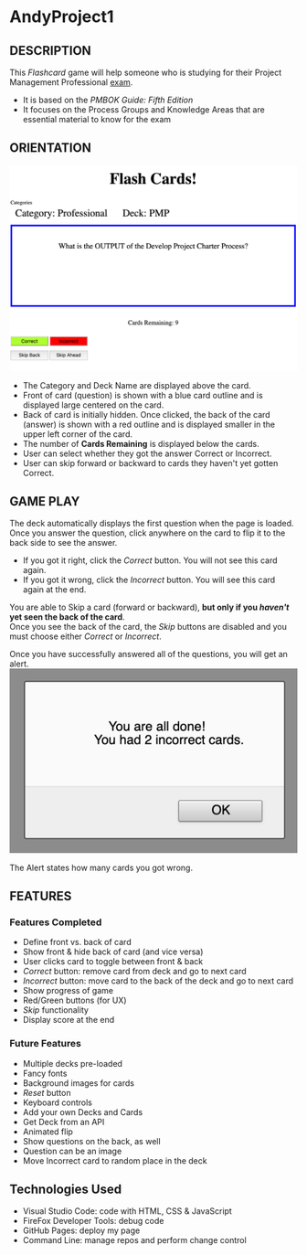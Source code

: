 # AndyProject1

## DESCRIPTION  
This _Flashcard_ game will help someone who is studying for their Project Management Professional [exam].
  * It is based on the _PMBOK Guide: Fifth Edition_
  * It focuses on the Process Groups and Knowledge Areas that are essential material to know for the exam


## ORIENTATION

![Screen shot of the game layout at the start](https://github.com/andybuske/AndyProject1/blob/main/Screen_shot-Initial.png) 

  * The Category and Deck Name are displayed above the card.
  * Front of card (question) is shown with a blue card outline and is displayed large centered on the card.
  * Back of card is initially hidden.  Once clicked, the back of the card (answer) is shown with a red outline and is displayed smaller in the upper left corner of the card.
  * The number of **Cards Remaining** is displayed below the cards.
  * User can select whether they got the answer Correct or Incorrect.
  * User can skip forward or backward to cards they haven't yet gotten Correct.


## GAME PLAY
The deck automatically displays the first question when the page is loaded.   
Once you answer the question, click anywhere on the card to flip it to the back side to see the answer.
  * If you got it right, click the _Correct_ button.  You will not see this card again.
  * If you got it wrong, click the _Incorrect_ button.  You will see this card again at the end.

You are able to Skip a card (forward or backward), **but only if you _haven't_ yet seen the back of the card**.  
  Once you see the back of the card, the _Skip_ buttons are disabled and you must choose either _Correct_ or _Incorrect_.

Once you have successfully answered all of the questions, you will get an alert.
![Alert that displays at the end of the game](https://github.com/andybuske/AndyProject1/blob/main/Screen_shot-DoneAlert.png)

The Alert states how many cards you got wrong.


## FEATURES
   
### Features Completed
*  Define front vs. back of card
*  Show front & hide back of card (and vice versa)
*  User clicks card to toggle between front & back
*  _Correct_ button: remove card from deck and go to next card
*  _Incorrect_ button: move card to the back of the deck and go to next card
*  Show progress of game
*  Red/Green buttons (for UX)
*  _Skip_ functionality
*  Display score at the end

### Future Features
*  Multiple decks pre-loaded
*  Fancy fonts
*  Background images for cards
*  _Reset_ button
*  Keyboard controls
*  Add your own Decks and Cards
*  Get Deck from an API
*  Animated flip
*  Show questions on the back, as well
*  Question can be an image
*  Move Incorrect card to random place in the deck


## Technologies Used
* Visual Studio Code: code with HTML, CSS & JavaScript
* FireFox Developer Tools: debug code
* GitHub Pages: deploy my page
* Command Line: manage repos and perform change control



[exam]: https://www.pmi.org/certifications/project-management-pmp 
